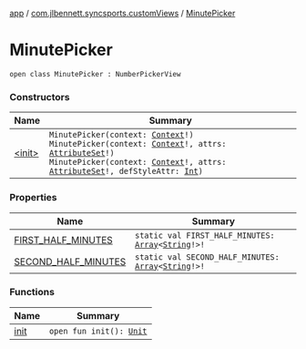 [app](../../index.md) / [com.jlbennett.syncsports.customViews](../index.md) / [MinutePicker](./index.md)

# MinutePicker

`open class MinutePicker : NumberPickerView`

### Constructors

| Name | Summary |
|---|---|
| [&lt;init&gt;](-init-.md) | `MinutePicker(context: `[`Context`](https://developer.android.com/reference/android/content/Context.html)`!)`<br>`MinutePicker(context: `[`Context`](https://developer.android.com/reference/android/content/Context.html)`!, attrs: `[`AttributeSet`](https://developer.android.com/reference/android/util/AttributeSet.html)`!)`<br>`MinutePicker(context: `[`Context`](https://developer.android.com/reference/android/content/Context.html)`!, attrs: `[`AttributeSet`](https://developer.android.com/reference/android/util/AttributeSet.html)`!, defStyleAttr: `[`Int`](https://kotlinlang.org/api/latest/jvm/stdlib/kotlin/-int/index.html)`)` |

### Properties

| Name | Summary |
|---|---|
| [FIRST_HALF_MINUTES](-f-i-r-s-t_-h-a-l-f_-m-i-n-u-t-e-s.md) | `static val FIRST_HALF_MINUTES: `[`Array`](https://kotlinlang.org/api/latest/jvm/stdlib/kotlin/-array/index.html)`<`[`String`](https://kotlinlang.org/api/latest/jvm/stdlib/kotlin/-string/index.html)`!>!` |
| [SECOND_HALF_MINUTES](-s-e-c-o-n-d_-h-a-l-f_-m-i-n-u-t-e-s.md) | `static val SECOND_HALF_MINUTES: `[`Array`](https://kotlinlang.org/api/latest/jvm/stdlib/kotlin/-array/index.html)`<`[`String`](https://kotlinlang.org/api/latest/jvm/stdlib/kotlin/-string/index.html)`!>!` |

### Functions

| Name | Summary |
|---|---|
| [init](init.md) | `open fun init(): `[`Unit`](https://kotlinlang.org/api/latest/jvm/stdlib/kotlin/-unit/index.html) |
